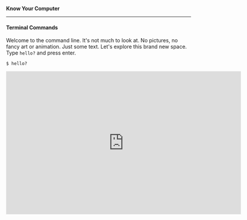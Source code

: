 **Know Your Computer**

---

#### Terminal Commands

Welcome to the command line. It's not much to look at. No pictures, no fancy art
or animation. Just some text. Let's explore this brand new space. Type `hello?`
and press enter.

```
$ hello?
```

<iframe id="ytplayer" type="text/html" width="640" height="390"
  src="http://www.youtube.com/embed/M2PW791SFMM?autoplay=0"
  frameborder="0"/>

<br>

The dollar sign is just to indicate that this is a command line command. It
should not be typed by you. You should only type what follows the dollar sign
(in this case, `hello?`).

Your terminal may have responded rudely.

```
-bash: hello?: command not found
```

This is the way your computer likes to tell you that it did not understand the
command that you typed in. Remember, we have left the GUI world behind us, so we
will no longer have pretty warning messages and alert boxes. Do not worry. In
due time, as we grow comfortable in this new environment, even these cryptic
messages will be just as beautiful, if not more beautiful, as any warning box
you'll ever see.

Go ahead, type this into your terminal.

```
$ Where am I?
```

Again, probably a rude response.

```
-bash: Where: command not found
```

Great. We've established that our command line does not understand plain English.
We will have to use commands that our command line can understand. Let's try
this one.

```
$ pwd
```

Whoa! It looks like our computer understood that one! It replied with a message.

```
/Users/corneliusfinch
```
What did we just do?

> The command `pwd` stands for "Print Working Directory".
> This command is used when we want the command line to tell us what folder (or
> directory) of our computer we are currently in.

Just like Finder, your command line interface places you in a particular folder
of your computer. `pwd` tells you where you currently are. Usually, when you
open the Terminal application, you start off in your "home folder", which is one
with the same name as your username on your computer.

If we were using Finder, we'd be able to see what things (files and folders) are
present in this folder. In a CLI however, if we want to see what files and
folders exist at current location, we need to ask for it with another command.
Let's find out what's in this folder that we're in.

```
$ ls
```

Lo and behold, the contents of the folder you are in.

```
Applications       Desktop          Documents
Downloads          Library          Movies
Music              Pictures         Public
```

> The `ls` command, which loosely stands for "list", lists the contents of a
> folder.

It looks like there are some folders in here. Let's find out what's inside our
`Documents` folder. In order to do so, let's first navigate to the Documents
folder.

```
$ cd Documents
```

We have now navigated to the Documents folder.

> The `cd` command, which stands for "change directory", is used to navigate to
> a particular folder on your computer.

This is equivalent to double-clicking the Documents folder in Finder to "go
inside it". We can check that we're in the right place by using `pwd`.

```
$ pwd
/Users/corneliusfinch/Documents
```

Excellent! Now let's find out what's in here, using `ls`.

```
$ ls
funny_cat_picture.jpg
office_stuff
world_domination_checklist.txt
```

It looks like the `Documents` folder contains a JPG file of a funny cat, a folder
full of "office stuff", and a text file that supposedly contains a checklist for
world domination. Your `Documents` folder probably contains something different.

Now that we've investigated our `Documents` folder, let's go back up to our home
folder. Since the home folder contains the `Documents` folder, we can say that
the home folder is the "parent directory" of the `Documents` folder.

```
$ cd ..
```

> `..` (two periods, or "dot-dot") is how we say to our command line "parent
> directory".
